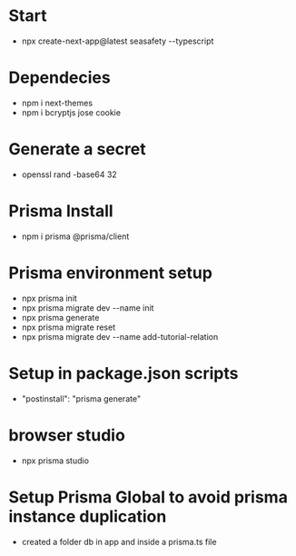 # Start
- npx create-next-app@latest seasafety --typescript

# Dependecies
- npm i next-themes
- npm i bcryptjs jose cookie

# Generate a secret
- openssl rand -base64 32

# Prisma Install
- npm i prisma @prisma/client
# Prisma environment setup
- npx prisma init
- npx prisma migrate dev --name init 
- npx prisma generate
- npx prisma migrate reset
- npx prisma migrate dev --name add-tutorial-relation

# Setup in package.json scripts
- "postinstall": "prisma generate"

# browser studio
- npx prisma studio


# Setup Prisma Global to avoid prisma instance duplication
- created a folder db in app and inside a prisma.ts file